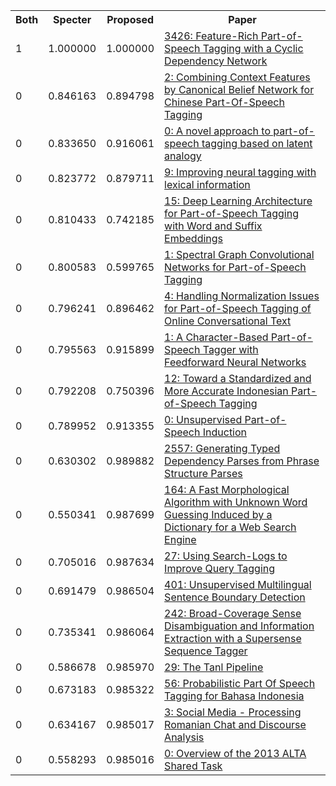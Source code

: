 <html><table><tr>
<th>Both</th>
<th>Specter</th>
<th>Proposed</th>
<th>Paper</th>
</tr>
<tr>
<td>1</td>
<td>1.000000</td>
<td>1.000000</td>
<td><a href="https://www.semanticscholar.org/paper/eb42a490cf4f186d3383c92963817d100afd81e2">3426: Feature-Rich Part-of-Speech Tagging with a Cyclic Dependency Network</a></td>
</tr>
<tr>
<td>0</td>
<td>0.846163</td>
<td>0.894798</td>
<td><a href="https://www.semanticscholar.org/paper/4208c14468b30a2a3487275d385de0a9d35dbfc2">2: Combining Context Features by Canonical Belief Network for Chinese Part-Of-Speech Tagging</a></td>
</tr>
<tr>
<td>0</td>
<td>0.833650</td>
<td>0.916061</td>
<td><a href="https://www.semanticscholar.org/paper/3453b0ad95395e99d43212e57f9972cb373f18f8">0: A novel approach to part-of-speech tagging based on latent analogy</a></td>
</tr>
<tr>
<td>0</td>
<td>0.823772</td>
<td>0.879711</td>
<td><a href="https://www.semanticscholar.org/paper/69d1e0467a8c2ec3722898cc23a8a8f4bdcf7880">9: Improving neural tagging with lexical information</a></td>
</tr>
<tr>
<td>0</td>
<td>0.810433</td>
<td>0.742185</td>
<td><a href="https://www.semanticscholar.org/paper/900e7eba3733e6a157f053057c455e4c8389447f">15: Deep Learning Architecture for Part-of-Speech Tagging with Word and Suffix Embeddings</a></td>
</tr>
<tr>
<td>0</td>
<td>0.800583</td>
<td>0.599765</td>
<td><a href="https://www.semanticscholar.org/paper/1b9f985adcafdd32ca2473e115fbe84237ef6782">1: Spectral Graph Convolutional Networks for Part-of-Speech Tagging</a></td>
</tr>
<tr>
<td>0</td>
<td>0.796241</td>
<td>0.896462</td>
<td><a href="https://www.semanticscholar.org/paper/d97b558d27726de57da6dcaff2b83a91a16ed0af">4: Handling Normalization Issues for Part-of-Speech Tagging of Online Conversational Text</a></td>
</tr>
<tr>
<td>0</td>
<td>0.795563</td>
<td>0.915899</td>
<td><a href="https://www.semanticscholar.org/paper/9a5d7f7679e7dda7be81f012f6239acf49eed95b">1: A Character-Based Part-of-Speech Tagger with Feedforward Neural Networks</a></td>
</tr>
<tr>
<td>0</td>
<td>0.792208</td>
<td>0.750396</td>
<td><a href="https://www.semanticscholar.org/paper/7d04e9ba0d1a314f53618704f3debbf7466ec3c5">12: Toward a Standardized and More Accurate Indonesian Part-of-Speech Tagging</a></td>
</tr>
<tr>
<td>0</td>
<td>0.789952</td>
<td>0.913355</td>
<td><a href="https://www.semanticscholar.org/paper/f87a8e25cb964f9c5619402e80b552b598ad7775">0: Unsupervised Part-of-Speech Induction</a></td>
</tr>
<tr>
<td>0</td>
<td>0.630302</td>
<td>0.989882</td>
<td><a href="https://www.semanticscholar.org/paper/3cc228402f31ca749112197720b9ef6af0c16790">2557: Generating Typed Dependency Parses from Phrase Structure Parses</a></td>
</tr>
<tr>
<td>0</td>
<td>0.550341</td>
<td>0.987699</td>
<td><a href="https://www.semanticscholar.org/paper/983b7014df3b7d4e82e32ba4f45f71f3879f8c96">164: A Fast Morphological Algorithm with Unknown Word Guessing Induced by a Dictionary for a Web Search Engine</a></td>
</tr>
<tr>
<td>0</td>
<td>0.705016</td>
<td>0.987634</td>
<td><a href="https://www.semanticscholar.org/paper/baf66412239a17eb15c0a848efc67c01562ef0fd">27: Using Search-Logs to Improve Query Tagging</a></td>
</tr>
<tr>
<td>0</td>
<td>0.691479</td>
<td>0.986504</td>
<td><a href="https://www.semanticscholar.org/paper/b6833a3be8ba09f04debe1fd23bf48d29575590a">401: Unsupervised Multilingual Sentence Boundary Detection</a></td>
</tr>
<tr>
<td>0</td>
<td>0.735341</td>
<td>0.986064</td>
<td><a href="https://www.semanticscholar.org/paper/e83501ba08950912ab2c81d2a974898de2913b85">242: Broad-Coverage Sense Disambiguation and Information Extraction with a Supersense Sequence Tagger</a></td>
</tr>
<tr>
<td>0</td>
<td>0.586678</td>
<td>0.985970</td>
<td><a href="https://www.semanticscholar.org/paper/14e58291f06db7769a51d20cd336afab2b2e30d8">29: The Tanl Pipeline</a></td>
</tr>
<tr>
<td>0</td>
<td>0.673183</td>
<td>0.985322</td>
<td><a href="https://www.semanticscholar.org/paper/260d6049f012c9405ba10fa32dc416382ee8ad6f">56: Probabilistic Part Of Speech Tagging for Bahasa Indonesia</a></td>
</tr>
<tr>
<td>0</td>
<td>0.634167</td>
<td>0.985017</td>
<td><a href="https://www.semanticscholar.org/paper/c9d567eb6b54f1d9bf7d4fbf6d3c4ae232f306b3">3: Social Media - Processing Romanian Chat and Discourse Analysis</a></td>
</tr>
<tr>
<td>0</td>
<td>0.558293</td>
<td>0.985016</td>
<td><a href="https://www.semanticscholar.org/paper/200d6e8c0aae03704c5c3f51823532597e36d325">0: Overview of the 2013 ALTA Shared Task</a></td>
</tr>
</table></html>
